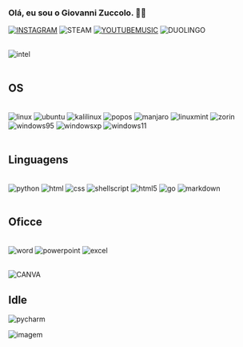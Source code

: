### Olá, eu sou o Giovanni Zuccolo. ✋🏼
[![INSTAGRAM](https://img.shields.io/badge/Instagram-E4405F?style=for-the-badge&logo=instagram&logoColor=white)](https://www.instagram.com/giovanni__zuccolo/)
![STEAM](https://img.shields.io/badge/Steam-000000?style=for-the-badge&logo=steam&logoColor=white)
[![YOUTUBEMUSIC](https://img.shields.io/badge/YouTube_Music-FF0000?style=for-the-badge&logo=youtube-music&logoColor=white)](https://music.youtube.com/channel/UCUkAbYrwdYor05DuvshbAfQ)
![DUOLINGO](https://img.shields.io/badge/Duolingo-58CC02?style=for-the-badge&logo=Duolingo&logoColor=white)
<div style="display: inline_block"><br/>
    <img align="center" alt="intel" src="https://img.shields.io/badge/Intel-Core_i5_10th-0071C5?style=for-the-badge&logo=intel&logoColor=white" />
</div><br/>

<!-- ![Zuccolo's GitHub stats](https://github-readme-stats.vercel.app/api?username=giovannizuccolo&show_icons=true&theme=radical) -->

## OS
<div style="display: inline_block"><br/>
    <img align="center" alt="linux" src="https://img.shields.io/badge/Linux-FCC624?style=for-the-badge&logo=linux&logoColor=black" />
    <img align="center" alt="ubuntu" src="https://img.shields.io/badge/Ubuntu-E95420?style=for-the-badge&logo=ubuntu&logoColor=white" />
    <img align="center" alt="kalilinux" src="https://img.shields.io/badge/Kali_Linux-557C94?style=for-the-badge&logo=kali-linux&logoColor=white" />
    <img align="center" alt="popos" src="https://img.shields.io/badge/Pop!_OS-48B9C7?style=for-the-badge&logo=Pop!_OS&logoColor=white" />
    <img align="center" alt="manjaro" src="https://img.shields.io/badge/manjaro-35BF5C?style=for-the-badge&logo=manjaro&logoColor=white" />
    <img align="center" alt="linuxmint" src="https://img.shields.io/badge/Linux_Mint-87CF3E?style=for-the-badge&logo=linux-mint&logoColor=white" />
    <img align="center" alt="zorin" src="https://img.shields.io/badge/Zorin%20OS-0CC1F3?style=for-the-badge&logo=zorin&logoColor=white" />
    <img align="center" alt="windows95" src="https://img.shields.io/badge/Windows_95-008080?style=for-the-badge&logo=windows-95&logoColor=white" />
    <img align="center" alt="windowsxp" src="https://img.shields.io/badge/Windows_XP-003399?style=for-the-badge&logo=windows-xp&logoColor=white" />
    <img align="center" alt="windows11" src="https://img.shields.io/badge/Windows-0078D6?style=for-the-badge&logo=windows&logoColor=white" />
</div><br/>

## Linguagens
<div style="display: inlene_block"><br/>
    <img align="center" alt="python" src="https://img.shields.io/badge/Python-3776AB?style=for-the-badge&logo=python&logoColor=white" />
    <img align="center" alt="html" src="https://img.shields.io/badge/HTML-239120?style=for-the-badge&logo=html5&logoColor=white" />
    <img align="center" alt="css" src="https://img.shields.io/badge/CSS-239120?&style=for-the-badge&logo=css3&logoColor=white"/>
    <img align="center" alt="shellscript" src="https://img.shields.io/badge/Shell_Script-121011?style=for-the-badge&logo=gnu-bash&logoColor=white"/>
    <img align="center" alt="html5" src="https://img.shields.io/badge/HTML5-E34F26?style=for-the-badge&logo=html5&logoColor=white"/>
    <img align="center" alt="go" src="https://img.shields.io/badge/Go-00ADD8?style=for-the-badge&logo=go&logoColor=white"/>
    <img align="center" alt="markdown" src="https://img.shields.io/badge/Markdown-000000?style=for-the-badge&logo=markdown&logoColor=white"/>
</div><br/>

## Oficce
<div style="display: inlene_block"><br/>
    <img align="center" alt="word" src="https://img.shields.io/badge/Microsoft_Word-2B579A?style=for-the-badge&logo=microsoft-word&logoColor=white" />
    <img align="center" alt="powerpoint" src="https://img.shields.io/badge/Microsoft_PowerPoint-B7472A?style=for-the-badge&logo=microsoft-powerpoint&logoColor=white" />
    <img align="center" alt="excel" src="https://img.shields.io/badge/Microsoft_Excel-217346?style=for-the-badge&logo=microsoft-excel&logoColor=white" />
</div><br/>



![CANVA](https://img.shields.io/badge/Canva-%2300C4CC.svg?&style=for-the-badge&logo=Canva&logoColor=white)


## Idle

![pycharm](https://img.shields.io/badge/PyCharm-000000.svg?&style=for-the-badge&logo=PyCharm&logoColor=white)

![imagem](https://i.pinimg.com/originals/75/87/df/7587df77ef521cf98057d0028ee983f1.gif)
